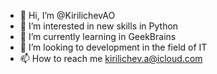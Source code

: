 - 👋 Hi, I’m @KirilichevAO
- 👀 I’m interested in new skills in Python
- 🌱 I’m currently learning in GeekBrains
- 💞️ I’m looking to development in the field of IT
- 📫 How to reach me kirilichev.a@icloud.com

<!---
KirilichevAO/KirilichevAO is a ✨ special ✨ repository because its `README.md` (this file) appears on your GitHub profile.
You can click the Preview link to take a look at your changes.
--->
